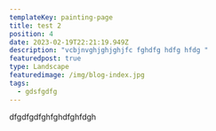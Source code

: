 ```yaml
---
templateKey: painting-page
title: test 2
position: 4
date: 2023-02-19T22:21:19.949Z
description: "vcbjnvghjghjghjfc fghdfg hdfg hfdg "
featuredpost: true
type: Landscape
featuredimage: /img/blog-index.jpg
tags:
  - gdsfgdfg
---
```

dfgdfgdfghfghdfghfdgh